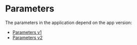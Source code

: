 # Parameters

The parameters in the application depend on the app version:

- [Parameters v1](./specs/parameters_v1.md)
- [Parameters v2](./specs/parameters_v2.md)
